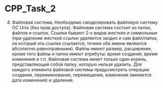 # CPP_Task_2

4.	Файловая система. Необходимо смоделировать файловую систему ОС Unix (без прав доступа). Файловая система состоит из папок, файлов и ссылок. Ссылки бывают 2-х видов жесткие и символьные (при удалении жесткой ссылки удаляется заодно и сам файл/папка, на который эта ссылка ссылается, точнее оба имени являются абсолютно равноправными). Файлы имеют размер, расширение, кроме того файлы и папки имеют атрибуты: время создания, время изменения и т.п. Файловая система имеет только один корень, представляющий собой папку, которую нельзя удалить. Для каждого элемента файловой системы предусмотреть операции создания, переименования, перемещения, изменения (меняется дата изменения) и удаления. 

